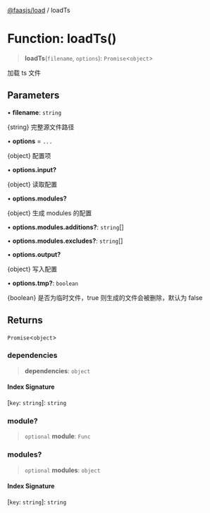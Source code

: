 [@faasjs/load](../README.md) / loadTs

# Function: loadTs()

> **loadTs**(`filename`, `options`): `Promise`\<`object`\>

加载 ts 文件

## Parameters

• **filename**: `string`

{string} 完整源文件路径

• **options** = `...`

{object} 配置项

• **options.input?**

{object} 读取配置

• **options.modules?**

{object} 生成 modules 的配置

• **options.modules.additions?**: `string`[]

• **options.modules.excludes?**: `string`[]

• **options.output?**

{object} 写入配置

• **options.tmp?**: `boolean`

{boolean} 是否为临时文件，true 则生成的文件会被删除，默认为 false

## Returns

`Promise`\<`object`\>

### dependencies

> **dependencies**: `object`

#### Index Signature

 \[`key`: `string`\]: `string`

### module?

> `optional` **module**: `Func`

### modules?

> `optional` **modules**: `object`

#### Index Signature

 \[`key`: `string`\]: `string`
